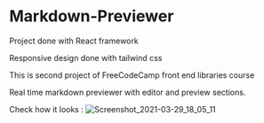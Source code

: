 # Markdown-Previewer

Project done with React framework

Responsive design done with tailwind css

This is second project of FreeCodeCamp front end libraries course

Real time markdown previewer with editor and preview sections.

Check how it looks : 
![Screenshot_2021-03-29_18_05_11](https://user-images.githubusercontent.com/62839581/112905888-3c4d9900-90b9-11eb-943f-8a9efefa8792.png)






